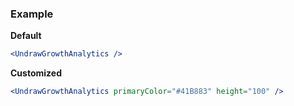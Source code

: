 ### Example

**Default**
```jsx
<UndrawGrowthAnalytics />
```

**Customized**
```jsx
<UndrawGrowthAnalytics primaryColor="#41B883" height="100" />
```
